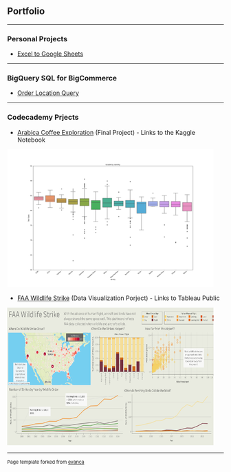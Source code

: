 ## Portfolio

---

### Personal Projects

- [Excel to Google Sheets](/excel_to_gs)

---

### BigQuery SQL for BigCommerce

- [Order Location Query](/order_location_sql)

---

### Codecademy Prjects

 - [Arabica Coffee Exploration](https://www.kaggle.com/code/mikemiller117/codecadamy-final-project-data-analysis) (Final Project) - Links to the Kaggle Notebook
<img src="images/grade_by_variety.png?raw=true" height="320" width="480" />

 - [FAA Wildlife Strike](https://public.tableau.com/views/FAAWildlifeStrike_16806281859640/Dashboard1?:language=en-US&publish=yes&:display_count=n&:origin=viz_share_link) (Data Visualization Porject) - Links to Tableau Public
<img src="images/FAA-WIldlife-Strike_Tableau.png?raw=true" height="320" width="480" />

---
<p style="font-size:11px">Page template forked from <a href="https://github.com/evanca/quick-portfolio">evanca</a></p>
<!-- Remove above link if you don't want to attibute -->
